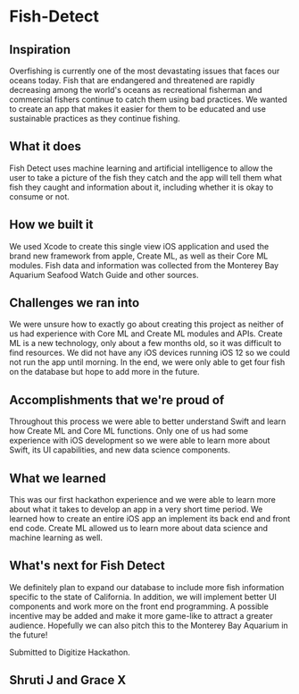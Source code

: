# Fish-Detect

## Inspiration
Overfishing is currently one of the most devastating issues that faces our oceans today. Fish that are endangered and threatened are rapidly decreasing among the world's oceans as recreational fisherman and commercial fishers continue to catch them using bad practices. We wanted to create an app that makes it easier for them to be educated and use sustainable practices as they continue fishing.
## What it does
Fish Detect uses machine learning and artificial intelligence to allow the user to take a picture of the fish they catch and the app will tell them what fish they caught and information about it, including whether it is okay to consume or not.
## How we built it
We used Xcode to create this single view iOS application and used the brand new framework from apple, Create ML, as well as their Core ML modules. Fish data and information was collected from the Monterey Bay Aquarium Seafood Watch Guide and other sources.
## Challenges we ran into
We were unsure how to exactly go about creating this project as neither of us had experience with Core ML and Create ML modules and APIs. Create ML is a new technology, only about a few months old, so it was difficult to find resources. We did not have any iOS devices running iOS 12 so we could not run the app until morning. In the end, we were only able to get four fish on the database but hope to add more in the future.
## Accomplishments that we're proud of
Throughout this process we were able to better understand Swift and learn how Create ML and Core ML functions. Only one of us had some experience with iOS development so we were able to learn more about Swift, its UI capabilities, and new data science components.
## What we learned
This was our first hackathon experience and we were able to learn more about what it takes to develop an app in a very short time period. We learned how to create an entire iOS app an implement its back end and front end code. Create ML allowed us to learn more about data science and machine learning as well.
## What's next for Fish Detect
We definitely plan to expand our database to include more fish information specific to the state of California. In addition, we will implement better UI components and work more on the front end programming. A possible incentive may be added and make it more game-like to attract a greater audience. Hopefully we can also pitch this to the Monterey Bay Aquarium in the future!

Submitted to Digitize Hackathon.

## Shruti J and Grace X
